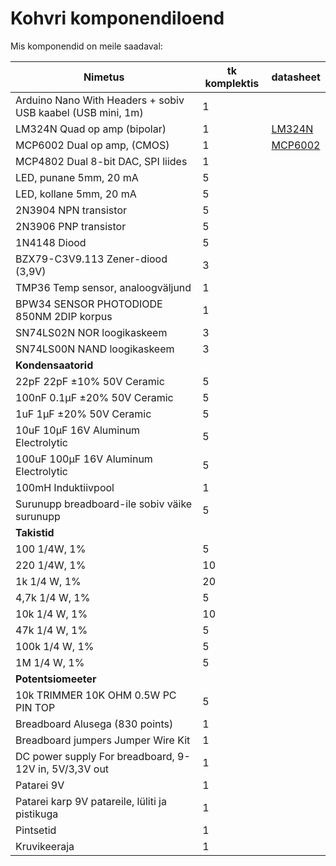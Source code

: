 # Kohvri komponendiloend

Mis komponendid on meile saadaval:

| Nimetus | tk komplektis | datasheet |
|---------|---------------|-|
| Arduino Nano With Headers + sobiv USB kaabel (USB mini, 1m) | 1 | |
| LM324N Quad op amp (bipolar) | 1 | [LM324N](https://www.alldatasheet.com/html-pdf/17880/PHILIPS/LM324N/245/1/LM324N.html) |
| MCP6002 Dual op amp, (CMOS) | 1 | [MCP6002](https://www.alldatasheet.com/html-pdf/195202/MICROCHIP/MCP6002/486/1/MCP6002.html) |
| MCP4802 Dual 8-bit DAC, SPI liides | 1 | |
| LED, punane 5mm, 20 mA | 5 | |
| LED, kollane 5mm, 20 mA | 5 | |
| 2N3904 NPN transistor | 5 | |
| 2N3906 PNP transistor | 5 | |
| 1N4148 Diood | 5 | |
| BZX79-C3V9.113 Zener-diood (3,9V) | 3 | |
| TMP36 Temp sensor, analoogväljund | 1 | |
| BPW34 SENSOR PHOTODIODE 850NM 2DIP korpus | 1 | |
| SN74LS02N NOR loogikaskeem | 3 | |
| SN74LS00N NAND loogikaskeem | 3 | |
| **Kondensaatorid** | | |
| 22pF 22pF ±10% 50V Ceramic | 5 | |
| 100nF 0.1µF ±20% 50V Ceramic | 5 | |
| 1uF 1µF ±20% 50V Ceramic | 5 | |
| 10uF 10µF 16V Aluminum Electrolytic | 5 | |
| 100uF 100µF 16V Aluminum Electrolytic | 5 | |
| 100mH Induktiivpool | 1 | |
| Surunupp breadboard-ile sobiv väike surunupp | 5 | |
| **Takistid** | | |
| 100 1/4W, 1% | 5 | |
| 220 1/4W, 1% | 10 | |
| 1k 1/4 W, 1% | 20 | |
| 4,7k 1/4 W, 1% | 5 | |
| 10k 1/4 W, 1% | 10 | |
| 47k 1/4 W, 1% | 5 | |
| 100k 1/4 W, 1% | 5 | |
| 1M 1/4 W, 1% | 5 | |
| **Potentsiomeeter** | | |
| 10k TRIMMER 10K OHM 0.5W PC PIN TOP | 5 | |
| Breadboard Alusega (830 points) | 1 | |
| Breadboard jumpers Jumper Wire Kit | 1 | |
| DC power supply For breadboard, 9-12V in, 5V/3,3V out | 1 | |
| Patarei 9V | 1 | |
| Patarei karp 9V patareile, lüliti ja pistikuga | 1 | |
| Pintsetid | 1 | |
| Kruvikeeraja | 1 | |